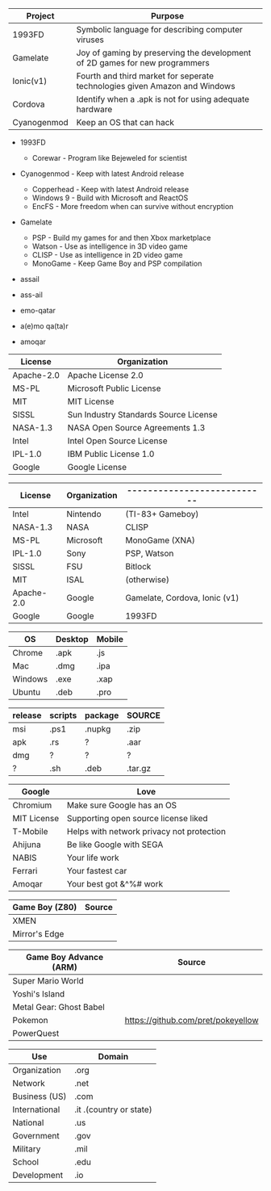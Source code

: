 Project     | Purpose 
------------|----------------------------------------------------------------------------
1993FD      | Symbolic language for describing computer viruses
Gamelate    | Joy of gaming by preserving the development of 2D games for new programmers
Ionic(v1)   | Fourth and third market for seperate technologies given Amazon and Windows
Cordova     | Identify when a .apk is not for using adequate hardware
Cyanogenmod | Keep an OS that can hack

* 1993FD
  * Corewar - Program like Bejeweled for scientist
* Cyanogenmod - Keep with latest Android release
  * Copperhead - Keep with latest Android release
  * Windows 9 - Build with Microsoft and ReactOS
  * EncFS - More freedom when can survive without encryption   
* Gamelate
  * PSP - Build my games for and then Xbox marketplace
  * Watson - Use as intelligence in 3D video game
  * CLISP - Use as intelligence in 2D video game
  * MonoGame - Keep Game Boy and PSP compilation

* assail
* ass-ail
* emo-qatar
* a(e)mo qa(ta)r
* amoqar

License   | Organization
----------|-------------------------------------
Apache-2.0| Apache License 2.0
MS-PL     | Microsoft Public License
MIT       | MIT License
SISSL     | Sun Industry Standards Source License
NASA-1.3  | NASA Open Source Agreements 1.3
Intel     | Intel Open Source License
IPL-1.0   | IBM Public License 1.0
Google    | Google License

License   | Organization   | ---------------------------
----------|----------------|-----------------------------
Intel     | Nintendo       | (TI-83+ Gameboy)
NASA-1.3  | NASA           | CLISP
MS-PL     | Microsoft      | MonoGame (XNA)
IPL-1.0   | Sony           | PSP, Watson
SISSL     | FSU            | Bitlock
MIT       | ISAL           | (otherwise)
Apache-2.0| Google         | Gamelate, Cordova, Ionic (v1)
Google    | Google         | 1993FD

OS      | Desktop | Mobile
--------|---------|--------
Chrome  | .apk    | .js
Mac     | .dmg    | .ipa
Windows | .exe    | .xap
Ubuntu  | .deb    | .pro

release | scripts | package | SOURCE
--------|---------|---------|--------
 msi    | .ps1    | .nupkg  | .zip
 apk    | .rs     | ?       | .aar
 dmg    | ?       | ?       | ?
 ?      | .sh     | .deb    | .tar.gz  

Google      | Love
------------|------------------------------------------
Chromium    | Make sure Google has an OS
MIT License | Supporting open source license liked
T-Mobile    | Helps with network privacy not protection
Ahijuna     | Be like Google with SEGA
NABIS       | Your life work
Ferrari     | Your fastest car
Amoqar      | Your best got &^%# work

Game Boy (Z80)           | Source
-------------------------|-------- 
XMEN                     | 
Mirror's Edge            |

Game Boy Advance (ARM)   | Source 
-------------------------|--------
Super Mario World        |
Yoshi's Island           |
Metal Gear: Ghost Babel  | 
Pokemon                  | https://github.com/pret/pokeyellow
PowerQuest               |

Use          | Domain
-------------|------
Organization | .org
Network      | .net
Business (US)| .com
International| .it .(country or state) 
National     | .us
Government   | .gov
Military     | .mil
School       | .edu
Development  | .io

